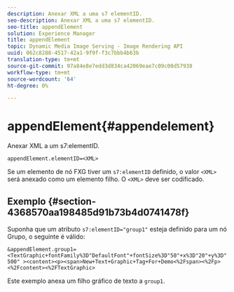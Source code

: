 ```yaml
---
description: Anexar XML a uma s7 elementID.
seo-description: Anexar XML a uma s7 elementID.
seo-title: appendElement
solution: Experience Manager
title: appendElement
topic: Dynamic Media Image Serving - Image Rendering API
uuid: 062c8288-4517-42a1-9f9f-f3c7bbb4b63b
translation-type: tm+mt
source-git-commit: 97a84e8e7edd3d834ca42069eae7c09c00d57938
workflow-type: tm+mt
source-wordcount: '64'
ht-degree: 0%

---
```



# appendElement{#appendelement}

Anexar XML a um s7:elementID.

`appendElement.elementID=<XML>`

Se um elemento de nó FXG tiver um `s7:elementID` definido, o valor `<XML>` será anexado como um elemento filho. O `<XML>` deve ser codificado.

## Exemplo {#section-4368570aa198485d91b73b4d0741478f}

Suponha que um atributo `s7:elementID="group1"` esteja definido para um nó Grupo, o seguinte é válido:

`&appendElement.group1=<TextGraphic+fontFamily%3D"DefaultFont"+fontSize%3D"50"+x%3D"20"+y%3D"500" ><content><p><span>New+Text+Graphic+Tag+For+Demo<%2Fspan><%2Fp><%2Fcontent><%2FTextGraphic>`

Este exemplo anexa um filho gráfico de texto a `group1`.
